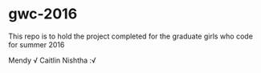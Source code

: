 # gwc-2016
This repo is to hold the project completed for the graduate girls who code for summer 2016


Mendy √
Caitlin
Nishtha :√

